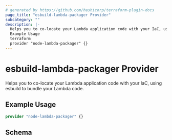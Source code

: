 ```yaml
---
# generated by https://github.com/hashicorp/terraform-plugin-docs
page_title: "esbuild-lambda-packager Provider"
subcategory: ""
description: |-
  Helps you to co-locate your Lambda application code with your IaC, using esbuild to bundle your Lambda code.
  Example Usage
  terraform
  provider "node-lambda-packager" {}
---
```


# esbuild-lambda-packager Provider

Helps you to co-locate your Lambda application code with your IaC, using esbuild to bundle your Lambda code.

## Example Usage

```terraform
provider "node-lambda-packager" {}
```



<!-- schema generated by tfplugindocs -->
## Schema
